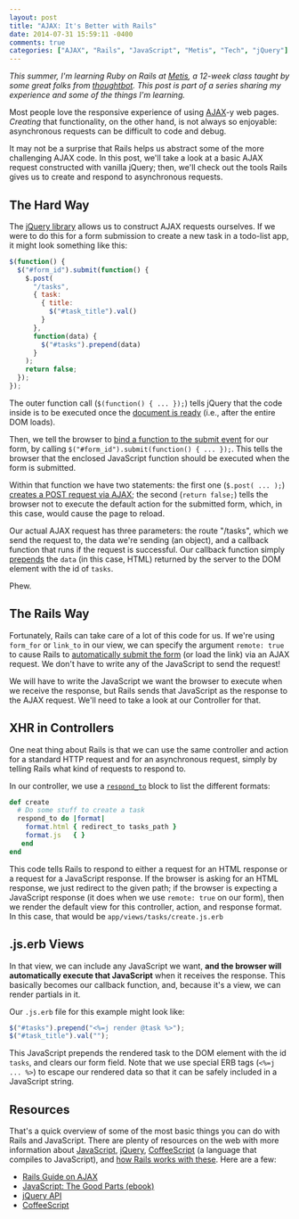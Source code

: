 ```yaml
---
layout: post
title: "AJAX: It's Better with Rails"
date: 2014-07-31 15:59:11 -0400
comments: true
categories: ["AJAX", "Rails", "JavaScript", "Metis", "Tech", "jQuery"]
---
```


*This summer, I'm learning Ruby on Rails at [Metis](http://www.thisismetis.com), a 12-week class taught by some great folks from [thoughtbot](http://www.thoughtbot.com). This post is part of a series sharing my experience and some of the things I'm learning.*

Most people love the responsive experience of using [AJAX](http://en.wikipedia.org/wiki/Ajax_%28programming%29)-y web pages. *Creating* that functionality, on the other hand, is not always so enjoyable: asynchronous requests can be difficult to code and debug.

It may not be a surprise that Rails helps us abstract some of the more challenging AJAX code. In this post, we'll take a look at a basic AJAX request constructed with vanilla jQuery; then, we'll check out the tools Rails gives us to create and respond to asynchronous requests.

<!-- More -->

## The Hard Way

The [jQuery library](http://jquery.com/) allows us to construct AJAX requests ourselves. If we were to do this for a form submission to create a new task in a todo-list app, it might look something like this:

```js
$(function() {
  $("#form_id").submit(function() {
    $.post(
      "/tasks",
      { task: 
        { title: 
          $("#task_title").val()
        }
      },
      function(data) {
        $("#tasks").prepend(data)
      }
    );
    return false;
  });
});
```

The outer function call (`$(function() { ... });`) tells jQuery that the code inside is to be executed once the [document is ready](http://api.jquery.com/ready/) (i.e., after the entire DOM loads).

Then, we tell the browser to [bind a function to the submit event](http://api.jquery.com/submit/) for our form, by calling `$("#form_id").submit(function() { ... });`. This tells the browser that the enclosed JavaScript function should be executed when the form is submitted.

Within that function we have two statements: the first one (`$.post( ... );`) [creates a POST request via AJAX](http://api.jquery.com/jQuery.post/); the second (`return false;`) tells the browser not to execute the default action for the submitted form, which, in this case, would cause the page to reload.

Our actual AJAX request has three parameters: the route "/tasks", which we send the request to, the data we're sending (an object), and a callback function that runs if the request is successful. Our callback function simply [prepends](http://api.jquery.com/prepend/) the `data` (in this case, HTML) returned by the server to the DOM element with the id of `tasks`.

Phew.

## The Rails Way

Fortunately, Rails can take care of a lot of this code for us. If we're using `form_for` or `link_to` in our view, we can specify the argument `remote: true` to cause Rails to [automatically submit the form](http://edgeguides.rubyonrails.org/working_with_javascript_in_rails.html#built-in-helpers) (or load the link) via an AJAX request. We don't have to write any of the JavaScript to send the request!

We will have to write the JavaScript we want the browser to execute when we receive the response, but Rails sends that JavaScript as the response to the AJAX request. We'll need to take a look at our Controller for that.

## XHR in Controllers

One neat thing about Rails is that we can use the same controller and action for a standard HTTP request and for an asynchronous request, simply by telling Rails what kind of requests to respond to.

In our controller, we use a [`respond_to`](http://api.rubyonrails.org/classes/ActionController/MimeResponds.html#method-i-respond_to) block to list the different formats: 

```rb
def create
  # Do some stuff to create a task
  respond_to do |format|
    format.html { redirect_to tasks_path }
    format.js   { }
   end
end
```

This code tells Rails to respond to either a request for an HTML response or a request for a JavaScript response. If the browser is asking for an HTML response, we just redirect to the given path; if the browser is expecting a JavaScript response (it does when we use `remote: true` on our form), then we render the default view for this controller, action, and response format. In this case, that would be `app/views/tasks/create.js.erb`

## .js.erb Views

In that view, we can include any JavaScript we want, **and the browser will automatically execute that JavaScript** when it receives the response. This basically becomes our callback function, and, because it's a view, we can render partials in it.

Our `.js.erb` file for this example might look like:

```js
$("#tasks").prepend("<%=j render @task %>");
$("#task_title").val("");
```

This JavaScript prepends the rendered task to the DOM element with the id `tasks`, and clears our form field. Note that we use special ERB tags (`<%=j ... %>`) to escape our rendered data so that it can be safely included in a JavaScript string.

## Resources

That's a quick overview of some of the most basic things you can do with Rails and JavaScript. There are plenty of resources on the web with more information about [JavaScript](http://it-ebooks.info/book/274/), [jQuery](http://api.jquery.com/), [CoffeeScript](http://coffeescript.org/) (a language that compiles to JavaScript), and [how Rails works with these](http://edgeguides.rubyonrails.org/working_with_javascript_in_rails.html). Here are a few:

* [Rails Guide on AJAX](http://edgeguides.rubyonrails.org/working_with_javascript_in_rails.html)
* [JavaScript: The Good Parts (ebook)](http://it-ebooks.info/book/274/)
* [jQuery API](http://api.jquery.com/)
* [CoffeeScript](http://coffeescript.org/)
